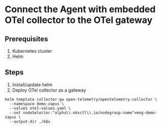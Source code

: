 # Connect the Agent with embedded OTel collector to the OTel gateway

## Prerequisites

1. Kubernetes cluster
2. Helm

## Steps

1. Install/update helm
2. Deploy OTel collector as a gateway 

```shell
helm template collector-gw open-telemetry/opentelemetry-collector \
  --namespace demo-zapus \
  --values otel-values.yaml \
  --set nodeSelector."alpha\\.eksctl\\.io/nodegroup-name"=mng-demo-zapus \
  --output-dir ./k8s
```


